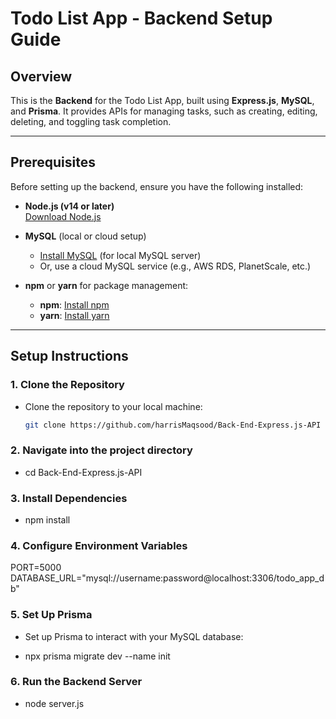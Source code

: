 # Todo List App - Backend Setup Guide

## Overview

This is the **Backend** for the Todo List App, built using **Express.js**, **MySQL**, and **Prisma**. It provides APIs for managing tasks, such as creating, editing, deleting, and toggling task completion.

---

## Prerequisites

Before setting up the backend, ensure you have the following installed:

- **Node.js (v14 or later)**  
  [Download Node.js](https://nodejs.org/en/)

- **MySQL** (local or cloud setup)  
  - [Install MySQL](https://dev.mysql.com/downloads/installer/) (for local MySQL server)
  - Or, use a cloud MySQL service (e.g., AWS RDS, PlanetScale, etc.)

- **npm** or **yarn** for package management:
  - **npm**: [Install npm](https://docs.npmjs.com/downloading-and-installing-node-js-and-npm)
  - **yarn**: [Install yarn](https://yarnpkg.com/getting-started/install)

---

## Setup Instructions

### 1. Clone the Repository

- Clone the repository to your local machine:
  ```bash
  git clone https://github.com/harrisMaqsood/Back-End-Express.js-API

### 2. Navigate into the project directory
- cd Back-End-Express.js-API
 
### 3. Install Dependencies
- npm install

### 4. Configure Environment Variables
PORT=5000
DATABASE_URL="mysql://username:password@localhost:3306/todo_app_db"

### 5. Set Up Prisma
- Set up Prisma to interact with your MySQL database:

- npx prisma migrate dev --name init

### 6. Run the Backend Server
- node server.js




